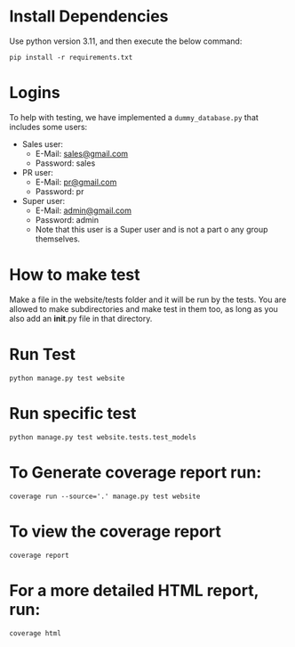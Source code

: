 # Install Dependencies
Use python version 3.11, and then execute the below command:
```
pip install -r requirements.txt
```

# Logins 

To help with testing, we have implemented a `dummy_database.py` that includes some users:
- Sales user:
    - E-Mail: sales@gmail.com
    - Password: sales
- PR user:
    - E-Mail: pr@gmail.com
    - Password: pr
- Super user:
    - E-Mail: admin@gmail.com
    - Password: admin
    - Note that this user is a Super user and is not a part o any group themselves.

# How to make test
Make a file in the website/tests folder and it will be run by the tests.
You are allowed to make subdirectories and make test in them too, as long as you also add an __init__.py file in that directory. 

# Run Test
```
python manage.py test website
```

# Run specific test
```
python manage.py test website.tests.test_models
```

# To Generate coverage report run:
```
coverage run --source='.' manage.py test website
```

# To view the coverage report
```
coverage report
```

# For a more detailed HTML report, run:
```
coverage html
```
